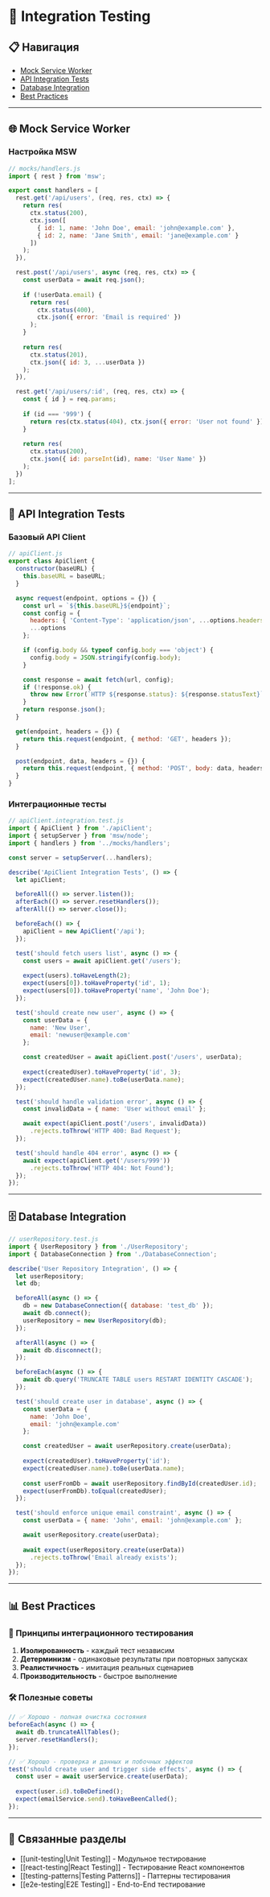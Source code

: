 # 🔗 Integration Testing

## 📋 Навигация
- [Mock Service Worker](#mock-service-worker)
- [API Integration Tests](#api-integration-tests)
- [Database Integration](#database-integration)
- [Best Practices](#best-practices)

---

## 🌐 Mock Service Worker

### Настройка MSW

```javascript
// mocks/handlers.js
import { rest } from 'msw';

export const handlers = [
  rest.get('/api/users', (req, res, ctx) => {
    return res(
      ctx.status(200),
      ctx.json([
        { id: 1, name: 'John Doe', email: 'john@example.com' },
        { id: 2, name: 'Jane Smith', email: 'jane@example.com' }
      ])
    );
  }),

  rest.post('/api/users', async (req, res, ctx) => {
    const userData = await req.json();
    
    if (!userData.email) {
      return res(
        ctx.status(400),
        ctx.json({ error: 'Email is required' })
      );
    }
    
    return res(
      ctx.status(201),
      ctx.json({ id: 3, ...userData })
    );
  }),

  rest.get('/api/users/:id', (req, res, ctx) => {
    const { id } = req.params;
    
    if (id === '999') {
      return res(ctx.status(404), ctx.json({ error: 'User not found' }));
    }
    
    return res(
      ctx.status(200),
      ctx.json({ id: parseInt(id), name: 'User Name' })
    );
  })
];
```

---

## 🧪 API Integration Tests

### Базовый API Client

```javascript
// apiClient.js
export class ApiClient {
  constructor(baseURL) {
    this.baseURL = baseURL;
  }

  async request(endpoint, options = {}) {
    const url = `${this.baseURL}${endpoint}`;
    const config = {
      headers: { 'Content-Type': 'application/json', ...options.headers },
      ...options
    };

    if (config.body && typeof config.body === 'object') {
      config.body = JSON.stringify(config.body);
    }

    const response = await fetch(url, config);
    if (!response.ok) {
      throw new Error(`HTTP ${response.status}: ${response.statusText}`);
    }
    return response.json();
  }

  get(endpoint, headers = {}) {
    return this.request(endpoint, { method: 'GET', headers });
  }

  post(endpoint, data, headers = {}) {
    return this.request(endpoint, { method: 'POST', body: data, headers });
  }
}
```

### Интеграционные тесты

```javascript
// apiClient.integration.test.js
import { ApiClient } from './apiClient';
import { setupServer } from 'msw/node';
import { handlers } from '../mocks/handlers';

const server = setupServer(...handlers);

describe('ApiClient Integration Tests', () => {
  let apiClient;

  beforeAll(() => server.listen());
  afterEach(() => server.resetHandlers());
  afterAll(() => server.close());

  beforeEach(() => {
    apiClient = new ApiClient('/api');
  });

  test('should fetch users list', async () => {
    const users = await apiClient.get('/users');
    
    expect(users).toHaveLength(2);
    expect(users[0]).toHaveProperty('id', 1);
    expect(users[0]).toHaveProperty('name', 'John Doe');
  });

  test('should create new user', async () => {
    const userData = {
      name: 'New User',
      email: 'newuser@example.com'
    };

    const createdUser = await apiClient.post('/users', userData);
    
    expect(createdUser).toHaveProperty('id', 3);
    expect(createdUser.name).toBe(userData.name);
  });

  test('should handle validation error', async () => {
    const invalidData = { name: 'User without email' };

    await expect(apiClient.post('/users', invalidData))
      .rejects.toThrow('HTTP 400: Bad Request');
  });

  test('should handle 404 error', async () => {
    await expect(apiClient.get('/users/999'))
      .rejects.toThrow('HTTP 404: Not Found');
  });
});
```

---

## 🗄️ Database Integration

```javascript
// userRepository.test.js
import { UserRepository } from './UserRepository';
import { DatabaseConnection } from './DatabaseConnection';

describe('User Repository Integration', () => {
  let userRepository;
  let db;

  beforeAll(async () => {
    db = new DatabaseConnection({ database: 'test_db' });
    await db.connect();
    userRepository = new UserRepository(db);
  });

  afterAll(async () => {
    await db.disconnect();
  });

  beforeEach(async () => {
    await db.query('TRUNCATE TABLE users RESTART IDENTITY CASCADE');
  });

  test('should create user in database', async () => {
    const userData = {
      name: 'John Doe',
      email: 'john@example.com'
    };

    const createdUser = await userRepository.create(userData);
    
    expect(createdUser).toHaveProperty('id');
    expect(createdUser.name).toBe(userData.name);
    
    const userFromDb = await userRepository.findById(createdUser.id);
    expect(userFromDb).toEqual(createdUser);
  });

  test('should enforce unique email constraint', async () => {
    const userData = { name: 'John', email: 'john@example.com' };

    await userRepository.create(userData);
    
    await expect(userRepository.create(userData))
      .rejects.toThrow('Email already exists');
  });
});
```

---

## 📊 Best Practices

### 🎯 Принципы интеграционного тестирования

1. **Изолированность** - каждый тест независим
2. **Детерминизм** - одинаковые результаты при повторных запусках  
3. **Реалистичность** - имитация реальных сценариев
4. **Производительность** - быстрое выполнение

### 🛠️ Полезные советы

```javascript
// ✅ Хорошо - полная очистка состояния
beforeEach(async () => {
  await db.truncateAllTables();
  server.resetHandlers();
});

// ✅ Хорошо - проверка и данных и побочных эффектов
test('should create user and trigger side effects', async () => {
  const user = await userService.create(userData);
  
  expect(user.id).toBeDefined();
  expect(emailService.send).toHaveBeenCalled();
});
```

---

## 🔗 Связанные разделы

- [[unit-testing|Unit Testing]] - Модульное тестирование
- [[react-testing|React Testing]] - Тестирование React компонентов
- [[testing-patterns|Testing Patterns]] - Паттерны тестирования
- [[e2e-testing|E2E Testing]] - End-to-End тестирование 